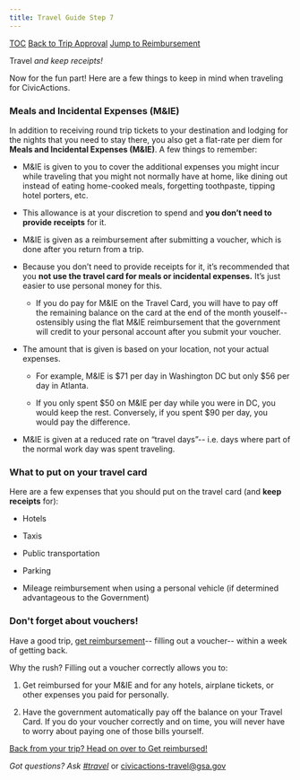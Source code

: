 ```yaml
---
title: Travel Guide Step 7
---
```


[TOC](/travel-guide-table-of-contents)
[Back to Trip Approval](/travel-guide-3-approval)
[Jump to Reimbursement](/travel-guide-5-reimbursement)

Travel _and keep receipts!_

Now for the fun part! Here are a few things to keep in mind when traveling for CivicActions.

### Meals and Incidental Expenses (M&IE)

In addition to receiving round trip tickets to your destination and lodging for the nights that you need to stay there, you also get a flat-rate per diem for **Meals and Incidental Expenses (M&IE)**. A few things to remember:

* M&IE is given to you to cover the additional expenses you might incur while traveling that you might not normally have at home, like dining out instead of eating home-cooked meals, forgetting toothpaste, tipping hotel porters, etc.

* This allowance is at your discretion to spend and **you don’t need to provide receipts** for it.

* M&IE is given as a reimbursement after submitting a voucher, which is done after you return from a trip.

* Because you don’t need to provide receipts for it, it’s recommended that you **not use the travel card for meals or incidental expenses.** It’s just easier to use personal money for this.

    * If you do pay for M&IE on the Travel Card, you will have to pay off the remaining balance on the card at the end of the month youself-- ostensibly using the flat M&IE reimbursement that the government will credit to your personal account after you submit your voucher.

* The amount that is given is based on your location, not your actual expenses.

    * For example, M&IE is $71 per day in Washington DC but only $56 per day in Atlanta.

    * If you only spent $50 on M&IE per day while you were in DC, you would keep the rest. Conversely, if you spent $90 per day, you would pay the difference.

* M&IE is given at a reduced rate on “travel days”-- i.e. days where part of the normal work day was spent traveling.

### What to put on your travel card
Here are a few expenses that you should put on the travel card (and **keep receipts** for):

* Hotels

* Taxis

* Public transportation

* Parking

* Mileage reimbursement when using a personal vehicle (if determined advantageous to the Government)

### Don't forget about vouchers!
Have a good trip, [get reimbursement](/travel-guide-5-reimbursement)-- filling out a voucher-- within a week of getting back.

Why the rush? Filling out a voucher correctly allows you to:

1. Get reimbursed for your M&IE and for any hotels, airplane tickets, or other expenses you paid for personally.

2. Have the government automatically pay off the balance on your Travel Card. If you do your voucher correctly and on time, you will never have to worry about paying one of those bills yourself.

[Back from your trip? Head on over to Get reimbursed!](/travel-guide-5-reimbursement)

*Got questions? Ask [#travel](https://civicactions.slack.com/messages/travel)* or [civicactions-travel@gsa.gov](mailto:civicactions-travel@gsa.gov)

